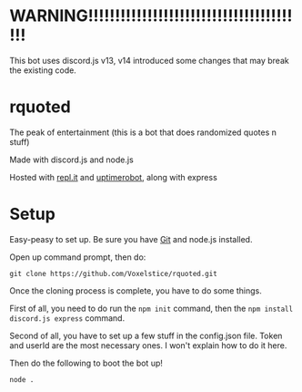 # WARNING!!!!!!!!!!!!!!!!!!!!!!!!!!!!!!!!!!!!!!!!!
This bot uses discord.js v13, v14 introduced some changes that may break the existing code.

# rquoted
The peak of entertainment (this is a bot that does randomized quotes n stuff)

Made with discord.js and node.js

Hosted with [repl.it](https://replit.com/) and [uptimerobot](https://uptimerobot.com/), along with express

# Setup
Easy-peasy to set up. Be sure you have [Git](https://git-scm.com/downloads) and node.js installed.

Open up command prompt, then do:
```
git clone https://github.com/Voxelstice/rquoted.git
```

Once the cloning process is complete, you have to do some things.

First of all, you need to do run the `npm init` command, then the `npm install discord.js express` command.

Second of all, you have to set up a few stuff in the config.json file. Token and userId are the most necessary ones. I won't explain how to do it here.

Then do the following to boot the bot up!
```
node .
```
